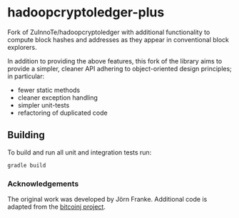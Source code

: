 # hadoopcryptoledger-plus

Fork of ZuInnoTe/hadoopcryptoledger with additional functionality 
to compute block hashes and addresses as they appear in conventional block explorers.  

In addition to providing the above features, this fork of the library aims to provide a simpler, 
cleaner API adhering to object-oriented design principles; in particular:

- fewer static methods
- cleaner exception handling
- simpler unit-tests
- refactoring of duplicated code

## Building

To build and run all unit and integration tests run:

~~~bash
gradle build
~~~

### Acknowledgements

The original work was developed by Jörn Franke. Additional code is adapted from the 
[bitcoinj project](https://github.com/bitcoinj/bitcoinj).